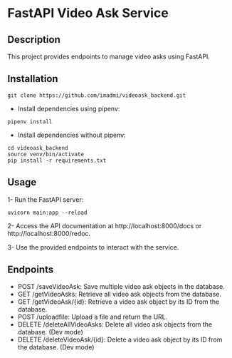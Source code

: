 # FastAPI Video Ask Service

## Description
This project provides endpoints to manage video asks using FastAPI.

## Installation
```
git clone https://github.com/imadmi/videoask_backend.git
```

- Install dependencies using pipenv:
```
pipenv install
```
- Install dependencies without pipenv:
```
cd videoask_backend
source venv/bin/activate
pip install -r requirements.txt
```

## Usage
1- Run the FastAPI server:

```
uvicorn main:app --reload
```
2- Access the API documentation at http://localhost:8000/docs or http://localhost:8000/redoc.

3- Use the provided endpoints to interact with the service.

## Endpoints
- POST /saveVideoAsk: Save multiple video ask objects in the database.
- GET /getVideoAsks: Retrieve all video ask objects from the database.
- GET /getVideoAsk/{id}: Retrieve a video ask object by its ID from the database.
- POST /uploadfile: Upload a file and return the URL.
- DELETE /deleteAllVideoAsks: Delete all video ask objects from the database. (Dev mode)
- DELETE /deleteVideoAsk/{id}: Delete a video ask object by its ID from the database. (Dev mode)
